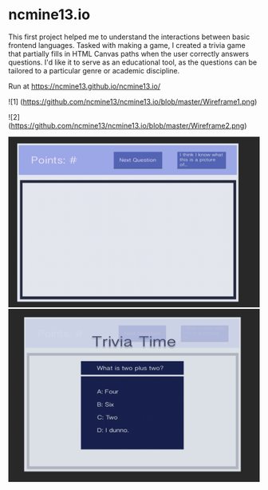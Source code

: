 # ncmine13.io

This first project helped me to understand the interactions between basic frontend languages. Tasked with making a game, I created a trivia game that partially fills in HTML Canvas paths when the user correctly answers questions. I'd like it to serve as an educational tool, as the questions can be tailored to a particular genre or academic discipline.

Run at https://ncmine13.github.io/ncmine13.io/


![1] (https://github.com/ncmine13/ncmine13.io/blob/master/Wireframe1.png) 

![2] (https://github.com/ncmine13/ncmine13.io/blob/master/Wireframe2.png)


![1](Wireframe1.png)
![2](Wireframe2.png)
